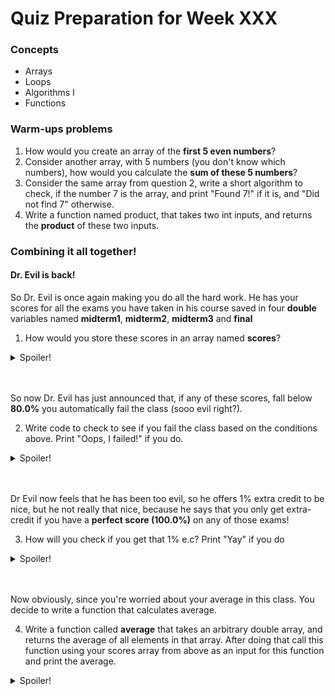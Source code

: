 # Quiz Preparation for Week XXX

### Concepts
  * Arrays
  * Loops
  * Algorithms I
  * Functions


### Warm-ups problems
  1. How would you create an array of the **first 5 even numbers**?
  2. Consider another array, with 5 numbers (you don't know which numbers), how would you calculate the **sum of these 5 numbers**?
  3. Consider the same array from question 2, write a short algorithm to check, if the number 7 is the array, and print "Found 7!" if it is, and "Did not find 7" otherwise.
  4. Write a function named product, that takes two int inputs, and returns the **product** of these two inputs.

### Combining it all together!
#### Dr. Evil is back!
So Dr. Evil is once again making you do all the hard work. He has your scores for all the exams you have taken in his course saved in four **double** variables named **midterm1**, **midterm2**, **midterm3** and **final**

1. How would you store these scores in an array named **scores**?
<details>
  <summary>Spoiler!</summary>

  ```java
      double scores[] = {midterm1, midterm2, midterm3, final};
  ```
</details>
<br></br>

So now Dr. Evil has just announced that, if any of these scores, fall below **80.0%** you automatically fail the class (sooo evil right?).

2. Write code to check to see if you fail the class based on the conditions above. Print "Oops, I failed!" if you do.
<details>
  <summary>Spoiler!</summary>

  ```java
      for (int i = 0; i < scores.length; i++) {
        if (scores[i] < 80.0) {
          System.out.println("Oops, I failed");
        }
       }

       //or

       int i = 0;
       while (i < scores.length) {
        if (scores[i] < 80.0) {
          System.out.println("Oops, I failed");
        }
        i++;
       }
  ```
</details>
<br></br>

Dr Evil now feels that he has been too evil, so he offers 1% extra credit to be nice, but he not really that nice, because he says that you only get extra-credit if you have a **perfect score (100.0%)** on any of those exams!

3. How will you check if you get that 1% e.c? Print "Yay" if you do
<details>
  <summary>Spoiler!</summary>

  ```java
      for (int i = 0; i < scores.length; i++) {
        if (scores[i] == 100.0){
          System.out.println("Yay");
         }
        }
  ```
</details>
<br></br>

Now obviously, since you're worried about your average in this class. You decide to write a function that calculates average.

4. Write a function called **average** that takes an arbitrary double array, and returns the average of all elements in that array. After doing that call this function using your scores array from above as an input for this function and print the average.
<details>
  <summary>Spoiler!</summary>

  ```java
      double average(double[] arr) {
        double sum = 0;
        for (int i = 0; i < arr.length; i++) {
          sum += arr[i]; // you can also do sum = sum + arr[i];
        }
        return sum/arr.length;
       }

      // somewhere else
      System.out.println(average(scores));
  ```
</details>
<br></br>
